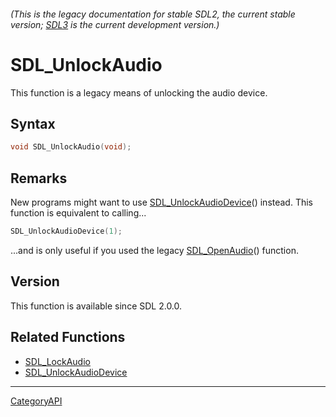###### (This is the legacy documentation for stable SDL2, the current stable version; [SDL3](https://wiki.libsdl.org/SDL3/) is the current development version.)
# SDL_UnlockAudio

This function is a legacy means of unlocking the audio device.

## Syntax

```c
void SDL_UnlockAudio(void);

```

## Remarks

New programs might want to use
[SDL_UnlockAudioDevice](SDL_UnlockAudioDevice.md)() instead. This function is
equivalent to calling...

```c
SDL_UnlockAudioDevice(1);
```

...and is only useful if you used the legacy
[SDL_OpenAudio](SDL_OpenAudio.md)() function.

## Version

This function is available since SDL 2.0.0.

## Related Functions

* [SDL_LockAudio](SDL_LockAudio.md)
* [SDL_UnlockAudioDevice](SDL_UnlockAudioDevice.md)

----
[CategoryAPI](CategoryAPI.md)
